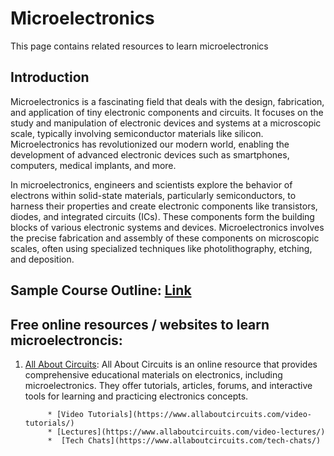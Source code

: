 # Microelectronics
This page contains related resources to learn microelectronics

## Introduction
Microelectronics is a fascinating field that deals with the design, fabrication, and application of tiny electronic components and circuits. 
It focuses on the study and manipulation of electronic devices and systems at a microscopic scale, typically involving semiconductor materials like silicon. 
Microelectronics has revolutionized our modern world, enabling the development of advanced electronic devices such as smartphones, computers, medical implants, and more.

In microelectronics, engineers and scientists explore the behavior of electrons within solid-state materials, particularly semiconductors, to harness their properties and create electronic components like transistors, diodes, and integrated circuits (ICs). These components form the building blocks of various electronic systems and devices. Microelectronics involves the precise fabrication and assembly of these components on microscopic scales, often using specialized techniques like photolithography, etching, and deposition.


## Sample Course Outline: [Link](https://github.com/yamiversity/Microelectronics/blob/main/Outline)

## Free online resources  / websites to learn microelectroncis: 

1. [All About Circuits](https://www.allaboutcircuits.com): 
      All About Circuits is an online resource that provides comprehensive educational materials on electronics, 
      including microelectronics. They offer tutorials, articles, forums, and interactive tools for learning 
      and practicing electronics concepts.
      
            * [Video Tutorials](https://www.allaboutcircuits.com/video-tutorials/)
            * [Lectures](https://www.allaboutcircuits.com/video-lectures/)
            *  [Tech Chats](https://www.allaboutcircuits.com/tech-chats/)





            

